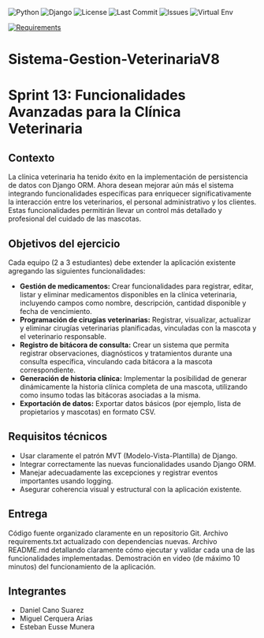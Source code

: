 ![Python](https://img.shields.io/badge/python-3.8+-blue.svg)
![Django](https://img.shields.io/badge/django-3.2+-green.svg)
![License](https://img.shields.io/github/license/dcanosu/Sistema-Gestion-VeterinariaV8)
![Last Commit](https://img.shields.io/github/last-commit/dcanosu/Sistema-Gestion-VeterinariaV8)
![Issues](https://img.shields.io/github/issues/dcanosu/Sistema-Gestion-VeterinariaV8)
![Virtual Env](https://img.shields.io/badge/virtualenv-enabled-brightgreen)

[![Requirements](https://img.shields.io/badge/requirements-txt-yellow)](./requirements.txt)



# Sistema-Gestion-VeterinariaV8
# Sprint 13: Funcionalidades Avanzadas para la Clínica Veterinaria

## Contexto
La clínica veterinaria ha tenido éxito en la implementación de persistencia de datos con Django ORM. Ahora desean mejorar aún más el sistema integrando funcionalidades específicas para enriquecer significativamente la interacción entre los veterinarios, el personal administrativo y los clientes. Estas funcionalidades permitirán llevar un control más detallado y profesional del cuidado de las mascotas.

## Objetivos del ejercicio
Cada equipo (2 a 3 estudiantes) debe extender la aplicación existente agregando las siguientes funcionalidades:

- **Gestión de medicamentos:** Crear funcionalidades para registrar, editar, listar y eliminar medicamentos disponibles en la clínica veterinaria, incluyendo campos como nombre, descripción, cantidad disponible y fecha de vencimiento.
- **Programación de cirugías veterinarias:** Registrar, visualizar, actualizar y eliminar cirugías veterinarias planificadas, vinculadas con la mascota y el veterinario responsable.
- **Registro de bitácora de consulta:** Crear un sistema que permita registrar observaciones, diagnósticos y tratamientos durante una consulta específica, vinculando cada bitácora a la mascota correspondiente.
- **Generación de historia clínica:** Implementar la posibilidad de generar dinámicamente la historia clínica completa de una mascota, utilizando como insumo todas las bitácoras asociadas a la misma.
- **Exportación de datos:** Exportar datos básicos (por ejemplo, lista de propietarios y mascotas) en formato CSV.
  
## Requisitos técnicos
- Usar claramente el patrón MVT (Modelo-Vista-Plantilla) de Django.
- Integrar correctamente las nuevas funcionalidades usando Django ORM.
- Manejar adecuadamente las excepciones y registrar eventos importantes usando logging.
- Asegurar coherencia visual y estructural con la aplicación existente.
  
## Entrega
Código fuente organizado claramente en un repositorio Git.
Archivo requirements.txt actualizado con dependencias nuevas.
Archivo README.md detallando claramente cómo ejecutar y validar cada una de las funcionalidades implementadas.
Demostración en video (de máximo 10 minutos) del funcionamiento de la aplicación.

## Integrantes
- Daniel Cano Suarez
- Miguel Cerquera Arias
- Esteban Eusse Munera
